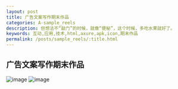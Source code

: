 ```yaml
---
layout: post
title: 广告文案写作期末作品
categories: A-sample_reels
description: 但想法不“敲门”的时候，就像“便秘”，这个时候，多吃水果就好了。
keywords: 互动,应用,技术,html,axure,apk,icon,期末作品
permalink: /posts/sample_reels/:title.html
---  
```

## 广告文案写作期末作品
> 
![image](https://upload-images.jianshu.io/upload_images/14204282-b376c929ac4b2ef2.PNG?imageMogr2/auto-orient/strip%7CimageView2/2/w/1240)
![image](https://upload-images.jianshu.io/upload_images/14204282-526e7da7abdaad08.PNG?imageMogr2/auto-orient/strip%7CimageView2/2/w/1240)
